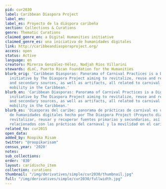 ```yaml
---
pid: cur2030
label: Caribbean Diaspora Project
label_en:
label_es: Proyecto de la diáspora caribeña
section: Collections & Curations
genre: Thematic Curations
claimed_genre_en: a Digital Humanities initiative
claimed_genre_es: una iniciativa de humanidades digitales
link: http://caribbeandiasporaproject.org/
access: open
status: Active
language: en
creators: Mirerza González-Vélez, Nadjah Ríos Villarini
stewards: dLoC, Puerto Rican Foundation for the Humanities
blurb_orig: 'Caribbean Diasporas: Panorama of Carnival Practices is a Digital Humanities
  initiative by The Diaspora Project aiming to revitalize, reuse and recover primary
  and secondary sources, as well as artifacts, all related to carnival practices and
  mobility in the Caribbean.'
blurb_en: 'Caribbean Diasporas: Panorama of Carnival Practices is a Digital Humanities
  initiative by The Diaspora Project aiming to revitalize, reuse and recover primary
  and secondary sources, as well as artifacts, all related to carnival practices and
  mobility in the Caribbean.'
blurb_es: 'Diasporas del caribe: panorama de prácticas de carnival es una iniciativa
  de humanidades digitales hecho por The Diaspora Project (Proyecto diaspora) para
  revitalizar, reusar y recuperar fuentes primarias y secundarias, así como los artefactos,
  relacionados con las prácticas del carnaval y la movilidad en el caribe.'
related_to: cur2015
open_data:
added_by: Roopika Risam
twitter: "@roopikarisam"
census_year: '2020'
notes:
sub_collections:
order: '030'
layout: caridischo_item
collection: curations
thumbnail: "/img/derivatives/simple/cur2030/thumbnail.jpg"
full: "/img/derivatives/simple/cur2030/fullwidth.jpg"
---
```

